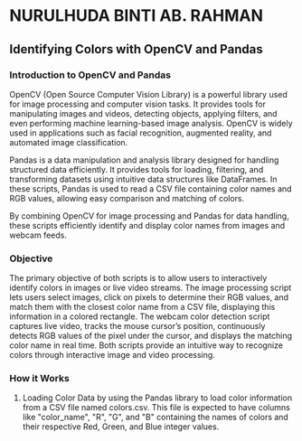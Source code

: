 # NURULHUDA BINTI AB. RAHMAN

## Identifying Colors with OpenCV and Pandas

### Introduction to OpenCV and Pandas
OpenCV (Open Source Computer Vision Library) is a powerful library used for image processing and computer vision tasks. It provides tools for manipulating images and videos, detecting objects, applying filters, and even performing machine learning-based image analysis. OpenCV is widely used in applications such as facial recognition, augmented reality, and automated image classification.

Pandas is a data manipulation and analysis library designed for handling structured data efficiently. It provides tools for loading, filtering, and transforming datasets using intuitive data structures like DataFrames. In these scripts, Pandas is used to read a CSV file containing color names and RGB values, allowing easy comparison and matching of colors.

By combining OpenCV for image processing and Pandas for data handling, these scripts efficiently identify and display color names from images and webcam feeds.

### Objective
The primary objective of both scripts is to allow users to interactively identify colors in images or live video streams. The image processing script lets users select images, click on pixels to determine their RGB values, and match them with the closest color name from a CSV file, displaying this information in a colored rectangle. The webcam color detection script captures live video, tracks the mouse cursor’s position, continuously detects RGB values of the pixel under the cursor, and displays the matching color name in real time. Both scripts provide an intuitive way to recognize colors through interactive image and video processing.

### How it Works
1) Loading Color Data by using the Pandas library to load color information from a CSV file named colors.csv. This file is expected to have columns like "color_name", "R", "G", and "B" containing the names of colors and their respective Red, Green, and Blue integer values.




